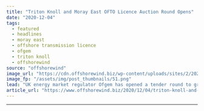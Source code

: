 ```yaml
---
title: "Triton Knoll and Moray East OFTO Licence Auction Round Opens"
date: "2020-12-04"
tags: 
  - featured
  - headlines
  - moray east
  - offshore transmission licence
  - ofgem
  - triton knoll
  - offshorewind
source: "offshorewind"
image_url: "https://cdn.offshorewind.biz/wp-content/uploads/sites/2/2020/12/04103009/Triton-Knoll-and-Moray-East-OFTO-Licence-Auction-Round-Opens.png"
image_fp: "/assets/img/post_thumbnails/51.png"
lead: "UK energy market regulator Ofgem has opened a tender round to grant two offshore"
article_url: "https://www.offshorewind.biz/2020/12/04/triton-knoll-and-moray-east-ofto-licence-auction-round-opens/"
---
```


---

